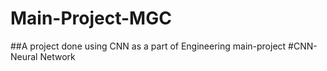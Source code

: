 # Main-Project-MGC
##A project done using CNN as a part of Engineering main-project 
#CNN-Neural Network
